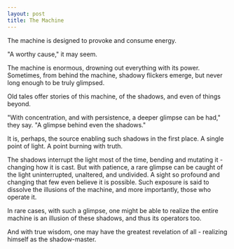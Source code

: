 ```yaml
---
layout: post
title: The Machine
---
```


The machine is designed to provoke and consume energy.

"A worthy cause," it may seem.

The machine is enormous, drowning out everything with its power. Sometimes, from behind the machine, shadowy flickers emerge, but never long enough to be truly glimpsed.

Old tales offer stories of this machine, of the shadows, and even of things beyond.

"With concentration, and with persistence, a deeper glimpse can be had," they say. "A glimpse behind even the shadows."

It is, perhaps, the source enabling such shadows in the first place. A single point of light. A point burning with truth.

The shadows interrupt the light most of the time, bending and mutating it - changing how it is cast. But with patience, a rare glimpse can be caught of the light uninterrupted, unaltered, and undivided. A sight so profound and changing that few even believe it is possible. Such exposure is said to dissolve the illusions of the machine, and more importantly, those who operate it.

In rare cases, with such a glimpse, one might be able to realize the entire machine is an illusion of these shadows, and thus its operators too.

And with true wisdom, one may have the greatest revelation of all - realizing himself as the shadow-master.
